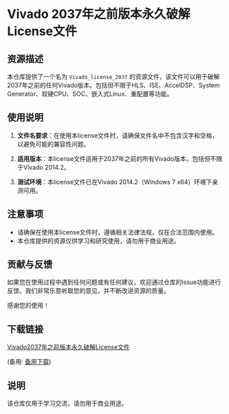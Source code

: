 # Vivado 2037年之前版本永久破解License文件

## 资源描述

本仓库提供了一个名为 `Vivado_license_2037` 的资源文件，该文件可以用于破解2037年之前的任何Vivado版本。包括但不限于HLS、ISE、AccelDSP、System Generator、软硬CPU、SOC、嵌入式Linux、重配置等功能。

## 使用说明

1. **文件名要求**：在使用本license文件时，请确保文件名中不包含汉字和空格，以避免可能的兼容性问题。

2. **适用版本**：本license文件适用于2037年之前的所有Vivado版本，包括但不限于Vivado 2014.2。

3. **测试环境**：本license文件已在Vivado 2014.2（Windows 7 x64）环境下亲测可用。

## 注意事项

- 请确保在使用本license文件时，遵循相关法律法规，仅在合法范围内使用。
- 本仓库提供的资源仅供学习和研究使用，请勿用于商业用途。

## 贡献与反馈

如果您在使用过程中遇到任何问题或有任何建议，欢迎通过仓库的Issue功能进行反馈。我们非常乐意听取您的意见，并不断改进资源的质量。

感谢您的使用！

## 下载链接
[Vivado2037年之前版本永久破解License文件](https://pan.quark.cn/s/ddd494bf7a9f) 

(备用: [备用下载](https://pan.baidu.com/s/1RZDYhqF8Dph7b_ecVglTGg?pwd=1234))

## 说明

该仓库仅用于学习交流，请勿用于商业用途。
